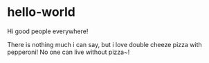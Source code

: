 # hello-world


Hi good people everywhere!

There is nothing much i can say, but i love double cheeze pizza with pepperoni!
No one can live without pizza~!
